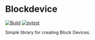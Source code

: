 
# Blockdevice

[![Build](https://github.com/Omena0/blockdevice/actions/workflows/publish.yml/badge.svg)](https://github.com/Omena0/blockdevice/actions/workflows/publish.yml)
[![pytest](https://github.com/Omena0/blockdevice/actions/workflows/pytest.yml/badge.svg)](https://github.com/Omena0/blockdevice/actions/workflows/pytest.yml)

Simple library for creating Block Devices.
